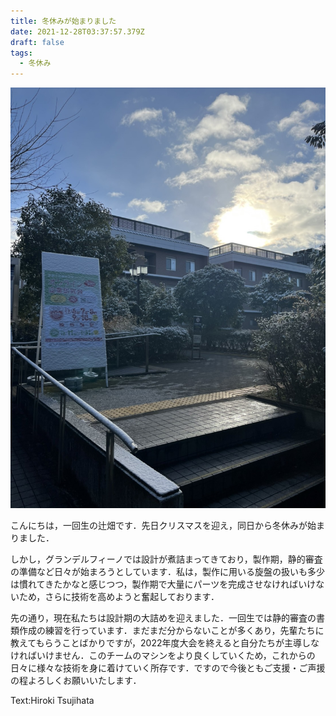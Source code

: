 ```yaml
---
title: 冬休みが始まりました
date: 2021-12-28T03:37:57.379Z
draft: false
tags:
  - 冬休み
---
```

![](15330923009779.jpg)

こんにちは，一回生の辻畑です．先日クリスマスを迎え，同日から冬休みが始まりました．

しかし，グランデルフィーノでは設計が煮詰まってきており，製作期，静的審査の準備など日々が始まろうとしています．私は，製作に用いる旋盤の扱いも多少は慣れてきたかなと感じつつ，製作期で大量にパーツを完成させなければいけないため，さらに技術を高めようと奮起しております．

先の通り，現在私たちは設計期の大詰めを迎えました．一回生では静的審査の書類作成の練習を行っています．まだまだ分からないことが多くあり，先輩たちに教えてもらうことばかりですが，2022年度大会を終えると自分たちが主導しなければいけません．このチームのマシンをより良くしていくため，これからの日々に様々な技術を身に着けていく所存です．ですので今後ともご支援・ご声援の程よろしくお願いいたします．

Text:Hiroki Tsujihata